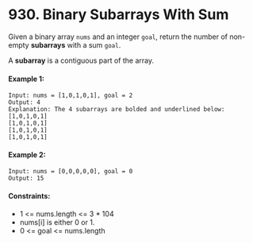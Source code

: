 # 930. Binary Subarrays With Sum

Given a binary array `nums` and an integer `goal`, return the number of non-empty **subarrays** with a sum `goal`.

A **subarray** is a contiguous part of the array.

#### Example 1:

```
Input: nums = [1,0,1,0,1], goal = 2
Output: 4
Explanation: The 4 subarrays are bolded and underlined below:
[1,0,1,0,1]
[1,0,1,0,1]
[1,0,1,0,1]
[1,0,1,0,1]
```

#### Example 2:

```
Input: nums = [0,0,0,0,0], goal = 0
Output: 15
``` 

#### Constraints:

+ 1 <= nums.length <= 3 * 104
+ nums[i] is either 0 or 1.
+ 0 <= goal <= nums.length
